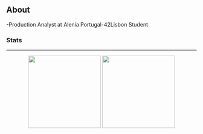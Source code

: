 ##  About

-Production Analyst at Alenia Portugal\-42Lisbon Student

### Stats
___

<div align="center">
  <img height="192px" src="https://readme-stats.jonas-bernard.dev/api/top-langs/?username=Black-Magick&theme=transparent"/>
  <img height="192px" src="https://readme-stats.jonas-bernard.dev/api?username=Black-Magick&show_icons=true&theme=transparent&include_all_commits=true&count_private=true"/>
</div>
